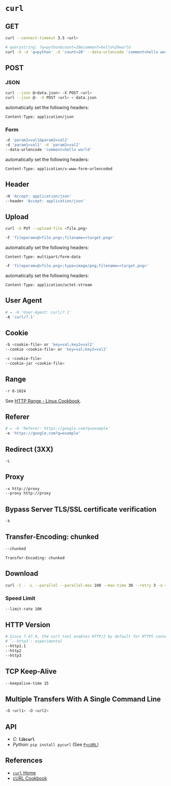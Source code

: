 # `curl`

## GET

```bash
curl --connect-timeout 3.5 <url>

# querystring: ?q=python&count=20&comment=hello%20world
curl -G -d 'q=python' -d 'count=20' --data-urlencode 'comment=hello world' <url>
```

## POST

### JSON

```bash
curl --json @<data.json> -X POST <url>
curl --json @- -X POST <url> < data.json
```

automatically set the following headers:

```http
Content-Type: application/json
```

### Form

```bash
-d 'param1=val1&param2=val2'
-d 'param1=val1' -d 'param2=val2'
--data-urlencode 'comment=hello world'
```

automatically set the following headers:

```http
Content-Type: application/x-www-form-urlencoded
```

## Header

```bash
-H 'Accept: application/json'
--header 'Accept: application/json'
```

## Upload

```bash
curl -X PUT --upload-file <file.png>
```

```bash
-F 'fileparam=@<file.png>;filename=<target.png>'
```

automatically set the following headers:

```http
Content-Type: multipart/form-data
```

```bash
-F 'fileparam=@<file.png>;type=image/png;filename=<target.png>'
```

automatically set the following headers:

```http
Content-Type: application/octet-stream
```

## User Agent

```bash
# = -H 'User-Agent: curl/7.1'
-A 'curl/7.1'
```

## Cookie

```bash
-b <cookie-file> or 'key=val;key2=val2'
--cookie <cookie-file> or 'key=val;key2=val2'

-c <cookie-file>
--cookie-jar <cookie-file>
```

## Range

```bash
-r 0-1024
```

See [HTTP Range - Linux Cookbook](https://leven-cn.github.io/linux-cookbook/cookbook/web/http_range).

## Referer

```bash
# = -H 'Referer: https://google.com?q=example'
-e 'https://google.com?q=example'
```

## Redirect (3XX)

```bash
-L
```

## Proxy

```bash
-x http://proxy
--proxy http://proxy
```

## Bypass Server TLS/SSL certificate verification

```bash
-k
```

## Transfer-Encoding: chunked

```bash
--chunked
```

```http
Transfer-Encoding: chunked
```

## Download

```bash
curl -C - -L --parallel --parallel-max 100 --max-time 30 --retry 3 -o <download-file> <url>
```

### Speed Limit

```bash
--limit-rate 10K
```

## HTTP Version

```bash
# Since 7.47.0, the curl tool enables HTTP/2 by default for HTTPS connections.
# `--http3`: experimental
--http1.1
--http2
--http3
```

## TCP Keep-Alive

```bash
--keepalive-time 15
```

## Multiple Transfers With A Single Command Line

```bash
-O <url1> -O <url2>
```

## API

- *C*: **`libcurl`**
- *Python*: `pip install pycurl` (See [`PycURL`](https://pycurl.io))

## References

- [`curl` Home](https://curl.se)
- [cURL Cookbook](https://catonmat.net/cookbooks/curl)
